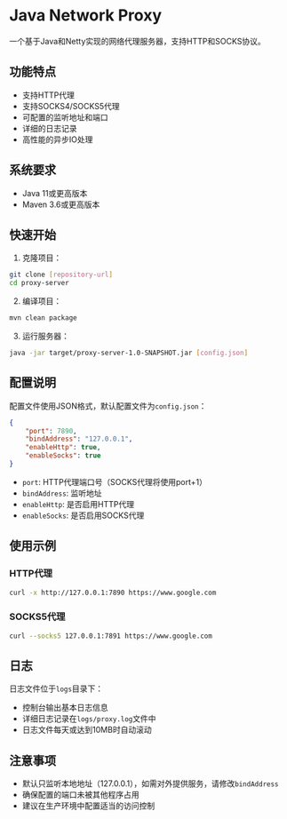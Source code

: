 # Java Network Proxy

一个基于Java和Netty实现的网络代理服务器，支持HTTP和SOCKS协议。

## 功能特点

- 支持HTTP代理
- 支持SOCKS4/SOCKS5代理
- 可配置的监听地址和端口
- 详细的日志记录
- 高性能的异步IO处理

## 系统要求

- Java 11或更高版本
- Maven 3.6或更高版本

## 快速开始

1. 克隆项目：
```bash
git clone [repository-url]
cd proxy-server
```

2. 编译项目：
```bash
mvn clean package
```

3. 运行服务器：
```bash
java -jar target/proxy-server-1.0-SNAPSHOT.jar [config.json]
```

## 配置说明

配置文件使用JSON格式，默认配置文件为`config.json`：

```json
{
    "port": 7890,
    "bindAddress": "127.0.0.1",
    "enableHttp": true,
    "enableSocks": true
}
```

- `port`: HTTP代理端口号（SOCKS代理将使用port+1）
- `bindAddress`: 监听地址
- `enableHttp`: 是否启用HTTP代理
- `enableSocks`: 是否启用SOCKS代理

## 使用示例

### HTTP代理
```bash
curl -x http://127.0.0.1:7890 https://www.google.com
```

### SOCKS5代理
```bash
curl --socks5 127.0.0.1:7891 https://www.google.com
```

## 日志

日志文件位于`logs`目录下：
- 控制台输出基本日志信息
- 详细日志记录在`logs/proxy.log`文件中
- 日志文件每天或达到10MB时自动滚动

## 注意事项

- 默认只监听本地地址（127.0.0.1），如需对外提供服务，请修改`bindAddress`
- 确保配置的端口未被其他程序占用
- 建议在生产环境中配置适当的访问控制 